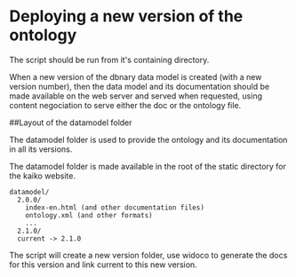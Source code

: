 Deploying a new version of the ontology
========

The script should be run from it's containing directory.

When a new version of the dbnary data model is created (with a new version number), then the data 
model and its documentation should be made available on the web server and served
when requested, using content negociation to serve either the doc or the ontology file.

##Layout of the datamodel folder

The datamodel folder is used to provide the ontology and its documentation in all its versions.

The datamodel folder is made available in the root of the static directory for the kaiko website.

```
datamodel/
  2.0.0/
    index-en.html (and other documentation files)
    ontology.xml (and other formats)
    ...
  2.1.0/
  current -> 2.1.0
```

The script will create a new version folder, use widoco to generate the docs for this version and 
link current to this new version.